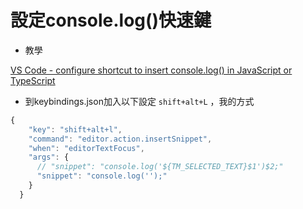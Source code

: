# 設定console.log()快速鍵

- 教學

[VS Code - configure shortcut to insert console.log() in JavaScript or TypeScript](https://dirask.com/posts/VS-Code-configure-shortcut-to-insert-console-log-in-JavaScript-or-TypeScript-DgWnwD)

- 到keybindings.json加入以下設定 `shift+alt+L` ，我的方式

```jsx
{
    "key": "shift+alt+l",
    "command": "editor.action.insertSnippet",
    "when": "editorTextFocus",
    "args": {
      // "snippet": "console.log('${TM_SELECTED_TEXT}$1')$2;"
      "snippet": "console.log('');"
    }
  }
```

